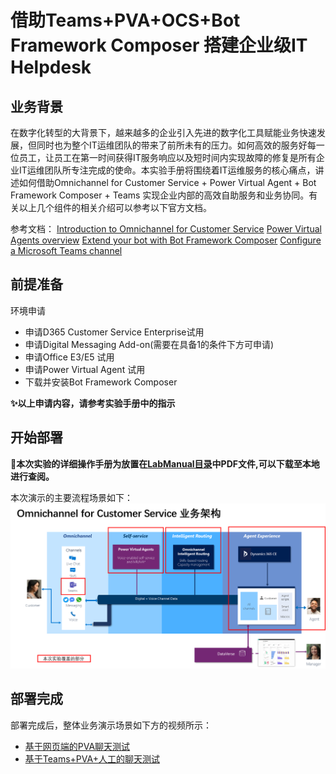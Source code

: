 # 借助Teams+PVA+OCS+Bot Framework Composer 搭建企业级IT Helpdesk

## 业务背景

在数字化转型的大背景下，越来越多的企业引入先进的数字化工具赋能业务快速发展，但同时也为整个IT运维团队的带来了前所未有的压力。如何高效的服务好每一位员工，让员工在第一时间获得IT服务响应以及短时间内实现故障的修复是所有企业IT运维团队所专注完成的使命。本实验手册将围绕着IT运维服务的核心痛点，讲述如何借助Omnichannel for Customer Service + Power Virtual Agent + Bot Framework Composer + Teams 实现企业内部的高效自助服务和业务协同。有关以上几个组件的相关介绍可以参考以下官方文档。

参考文档：
[Introduction to Omnichannel for Customer Service](https://docs.microsoft.com/en-us/dynamics365/customer-service/introduction-omnichannel)
[Power Virtual Agents overview](https://docs.microsoft.com/en-us/power-virtual-agents/fundamentals-what-is-power-virtual-agents)
[Extend your bot with Bot Framework Composer](https://docs.microsoft.com/en-us/power-virtual-agents/advanced-bot-framework-composer)
[Configure a Microsoft Teams channel](https://docs.microsoft.com/en-us/dynamics365/customer-service/configure-microsoft-teams)

## 前提准备

环境申请

- 申请D365 Customer Service Enterprise试用
- 申请Digital Messaging Add-on(需要在具备1的条件下方可申请)
- 申请Office E3/E5 试用
- 申请Power Virtual Agent 试用
- 下载并安装Bot Framework Composer

**✨以上申请内容，请参考实验手册中的指示**

## 开始部署

**🥰本次实验的详细操作手册为放置在[LabManual目录](https://github.com/charlielv926/Biz-App-TechSolution/tree/main/Build%20IT%20HelpDesk%20with%20BizApp%20Platform/LabManual)中PDF文件,可以下载至本地进行查阅。**

本次演示的主要流程场景如下：
![OCS](./Images/OCS.png)

## 部署完成

部署完成后，整体业务演示场景如下方的视频所示：

- [基于网页端的PVA聊天测试](https://blobstoragecharlie.blob.core.chinacloudapi.cn/image/Test-ITHelpdesk-Bot.mp4)
- [基于Teams+PVA+人工的聊天测试](https://blobstoragecharlie.blob.core.chinacloudapi.cn/image/Test-ITHelpDeskOCS.mp4)
  
